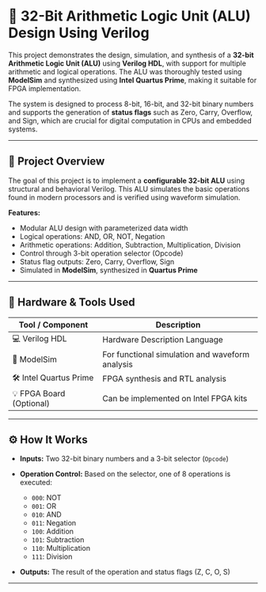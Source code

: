 # 🚀 **32-Bit Arithmetic Logic Unit (ALU) Design Using Verilog**

This project demonstrates the design, simulation, and synthesis of a **32-bit Arithmetic Logic Unit (ALU)** using **Verilog HDL**, with support for multiple arithmetic and logical operations. The ALU was thoroughly tested using **ModelSim** and synthesized using **Intel Quartus Prime**, making it suitable for FPGA implementation.

The system is designed to process 8-bit, 16-bit, and 32-bit binary numbers and supports the generation of **status flags** such as Zero, Carry, Overflow, and Sign, which are crucial for digital computation in CPUs and embedded systems.

---

## 📖 **Project Overview**

The goal of this project is to implement a **configurable 32-bit ALU** using structural and behavioral Verilog. This ALU simulates the basic operations found in modern processors and is verified using waveform simulation.

**Features:**

- Modular ALU design with parameterized data width
- Logical operations: AND, OR, NOT, Negation
- Arithmetic operations: Addition, Subtraction, Multiplication, Division
- Control through 3-bit operation selector (Opcode)
- Status flag outputs: Zero, Carry, Overflow, Sign
- Simulated in **ModelSim**, synthesized in **Quartus Prime**

---

## 🔧 Hardware & Tools Used

| Tool / Component       | Description                          |
|------------------------|--------------------------------------|
| 💻 Verilog HDL         | Hardware Description Language        |
| 🧪 ModelSim            | For functional simulation and waveform analysis |
| 🛠️ Intel Quartus Prime | FPGA synthesis and RTL analysis     |
| 💡 FPGA Board (Optional)| Can be implemented on Intel FPGA kits |

---

## ⚙️ How It Works

- **Inputs:** Two 32-bit binary numbers and a 3-bit selector (`Opcode`)  
- **Operation Control:** Based on the selector, one of 8 operations is executed:
  - `000`: NOT  
  - `001`: OR  
  - `010`: AND  
  - `011`: Negation  
  - `100`: Addition  
  - `101`: Subtraction  
  - `110`: Multiplication  
  - `111`: Division  

- **Outputs:** The result of the operation and status flags (Z, C, O, S)

---

